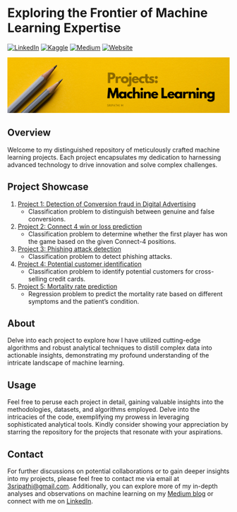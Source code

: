 # Exploring the Frontier of Machine Learning Expertise
[![LinkedIn](https://img.shields.io/badge/LinkedIn-Connect-8A2BE2)](https://www.linkedin.com/in/sripathi-mohanasundaram/) [![Kaggle](https://img.shields.io/badge/Kaggle-Follow-8A2BE2)](https://www.kaggle.com/microize) [![Medium](https://img.shields.io/badge/Medium-Follow-8A2BE2)](https://medium.com/@3sripathi) [![Website](https://img.shields.io/badge/Website-Connect-8A2BE2)](https://sripathim.com/)

![Machine Learning Portfolio](Projects_Machine_Learning.png)

## Overview
Welcome to my distinguished repository of meticulously crafted machine learning projects. Each project encapsulates my dedication to harnessing advanced technology to drive innovation and solve complex challenges.

## Project Showcase

1. [Project 1: Detection of Conversion fraud in Digital Advertising](01.classification%20genuine%20and%20false%20conversions.ipynb)
     - Classification problem to distinguish between genuine and false conversions.
3. [Project 2: Connect 4 win or loss prediction](02.classification-connect4%20win%20orvloss%20prediction.ipynb)
     - Classification problem to determine whether the first player has won the game based on the given Connect-4 positions.
5. [Project 3: Phishing attack detection](03.classification-phising%20attack%20detection.ipynb)
     - Classification problem to detect phishing attacks.
7. [Project 4: Potential customer identification](04.classification-potential%20customer%20identification%20to%20cross%20sell%20credit%20card.ipynb)
     - Classification problem to identify potential customers for cross-selling credit cards.
9. [Project 5: Mortality rate prediction](05.regression-predict%20mortality%20rate.ipynb)
     - Regression problem to predict the mortality rate based on different symptoms and the patient’s condition.

## About

Delve into each project to explore how I have utilized cutting-edge algorithms and robust analytical techniques to distill complex data into actionable insights, demonstrating my profound understanding of the intricate landscape of machine learning.

## Usage

Feel free to peruse each project in detail, gaining valuable insights into the methodologies, datasets, and algorithms employed. Delve into the intricacies of the code, exemplifying my prowess in leveraging sophisticated analytical tools. Kindly consider showing your appreciation by starring the repository for the projects that resonate with your aspirations.

## Contact

For further discussions on potential collaborations or to gain deeper insights into my projects, please feel free to contact me via email at [3sripathi@gmail.com](mailto:3sripathi@gmail.com). Additionally, you can explore more of my in-depth analyses and observations on machine learning on my [Medium blog](https://medium.com/@3sripathi) or connect with me on [LinkedIn](https://www.linkedin.com/in/sripathi-mohanasundaram/).

